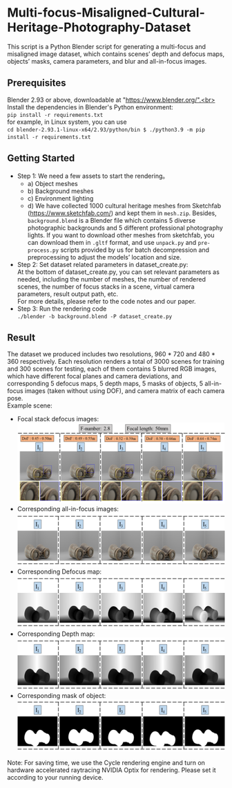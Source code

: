 # Multi-focus-Misaligned-Cultural-Heritage-Photography-Dataset
This script is a Python Blender script for generating a multi-focus and misaligned image dataset, which contains scenes’ depth and defocus maps, objects’ masks, camera parameters, and blur and all-in-focus images.
## Prerequisites
Blender 2.93 or above, downloadable at "https://www.blender.org/".<br>
Install the dependencies in Blender's Python environment:<br>
`pip install -r requirements.txt`<br>
for example, in Linux system, you can use<br>
`cd blender-2.93.1-linux-x64/2.93/python/bin $ ./python3.9 -m pip install -r requirements.txt`
## Getting Started
* Step 1: We need a few assets to start the rendering。<br>
	* a) Object meshes<br>
	* b) Background meshes<br>
	* c) Environment lighting<br>
	* d) We have collected 1000 cultural heritage meshes from Sketchfab (https://www.sketchfab.com/) and kept them in `mesh.zip`. Besides, `background.blend` is a Blender file which contains 5 diverse photographic backgrounds and 5 different professional photography lights. If you want to download other meshes from sketchfab, you can download them in `.gltf` format, and use `unpack.py` and `pre-process.py` scripts provided by us for batch decompression and preprocessing to adjust the models’ location and size.<br>
*	Step 2: Set dataset related parameters in dataset_create.py:<br>
At the bottom of dataset_create.py, you can set relevant parameters as needed, including the number of meshes, the number of rendered scenes, the number of focus stacks in a scene, virtual camera parameters, result output path, etc.<br>
For more details, please refer to the code notes and our paper.<br>
* Step 3: Run the rendering code<br>
`./blender -b background.blend -P dataset_create.py`
## Result
The dataset we produced includes two resolutions, 960 \* 720 and 480 \* 360 respectively. Each resolution renders a total of 3000 scenes for training and 300 scenes for testing, each of them contains 5 blurred RGB images, which have different focal planes and camera deviations, and corresponding 5 defocus maps, 5 depth maps, 5 masks of objects, 5 all-in-focus images (taken without using DOF), and camera matrix of each camera pose.<br>
Example scene:<br>
* Focal stack defocus images:<br>
![](https://github.com/PeimingCHEN/Multi-focus-Misaligned-Cultural-Heritage-Photography-Dataset/blob/1652681d4c9a31a8eacdd34b7027f38b86a939af/figures/defocus_image.png)
* Corresponding all-in-focus images:<br>
![](https://github.com/PeimingCHEN/Multi-focus-Misaligned-Cultural-Heritage-Photography-Dataset/blob/ed8dedd19f313c34161d21b7342be8152e22b809/figures/aif.png)
* Corresponding Defocus map:<br>
![](https://github.com/PeimingCHEN/Multi-focus-Misaligned-Cultural-Heritage-Photography-Dataset/blob/fe1cb7259dd4771a807a354a4cbc57a32a40e585/figures/defocus_map.png)
* Corresponding Depth map:<br>
![](https://github.com/PeimingCHEN/Multi-focus-Misaligned-Cultural-Heritage-Photography-Dataset/blob/8e32385ca817907460170aaf3a5216aeb01486e2/figures/depth_map.png)
* Corresponding mask of object:<br>
![](https://github.com/PeimingCHEN/Multi-focus-Misaligned-Cultural-Heritage-Photography-Dataset/blob/7e6aa6f915bf5ba6ad90c3ddf6f928412e0a2658/figures/mask.png)

Note: For saving time, we use the Cycle rendering engine and turn on hardware accelerated raytracing NVIDIA Optix for rendering. Please set it according to your running device.
